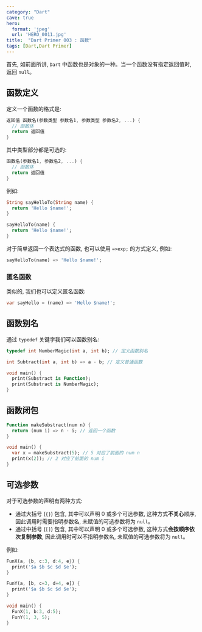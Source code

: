 ```yaml
---
category: "Dart"
cave: true
hero:
  format: 'jpeg'
  url: 'HERO_0011.jpg'
title:  "Dart Primer 003 : 函数"
tags: [Dart,Dart Primer]
---
```

首先, 如前面所讲, `Dart` 中函数也是对象的一种。当一个函数没有指定返回值时, 返回 `null`。

## 函数定义

定义一个函数的格式是:

```dart
返回值 函数名(参数类型 参数名1, 参数类型 参数名2, ...) {
  // 函数体
  return 返回值
}
```

其中类型部分都是可选的:

```dart
函数名(参数名1, 参数名2, ...) {
  // 函数体
  return 返回值
}
```

例如:

```dart
String sayHelloTo(String name) {
  return 'Hello $name!';
}
```

```dart
sayHelloTo(name) {
  return 'Hello $name!';
}
```

对于简单返回一个表达式的函数, 也可以使用 `=>exp;` 的方式定义, 例如:

```dart
sayHelloTo(name) => 'Hello $name!';
```

### 匿名函数

类似的, 我们也可以定义匿名函数:

```dart
var sayHello = (name) => 'Hello $name!';
```

## 函数别名

通过 `typedef` 关键字我们可以函数别名:

```dart
typedef int NumberMagic(int a, int b); // 定义函数别名

int Subtract(int a, int b) => a - b; // 定义普通函数

void main() {
  print(Substract is Function);
  print(Substract is NumberMagic);
}
```

## 函数闭包

```dart
Function makeSubstract(num n) {
  return (num i) => n - i; // 返回一个函数
}

void main() {
  var x = makeSubstract(5); // 5 对应了前面的 num n
  print(x(2)); // 2 对应了前面的 num i
}
```

## 可选参数

对于可选参数的声明有两种方式:

* 通过大括号 (`{}`) 包含, 其中可以声明 0 或多个可选参数, 这种方式**不关心**顺序, 因此调用时需要指明参数名, 未赋值的可选参数将为 `null`。
* 通过中括号 (`[]`) 包含, 其中可以声明 0 或多个可选参数, 这种方式**会按顺序依次复制参数**, 因此调用时可以不指明参数名, 未赋值的可选参数将为 `null`。

例如:

```dart
FunX(a, {b, c:3, d:4, e}) {
  print('$a $b $c $d $e');
}

FunY(a, [b, c=3, d=4, e]) {
  print('$a $b $c $d $e');
}

void main() {
  FunX(1, b:3, d:5);
  FunY(1, 3, 5);
}
```
